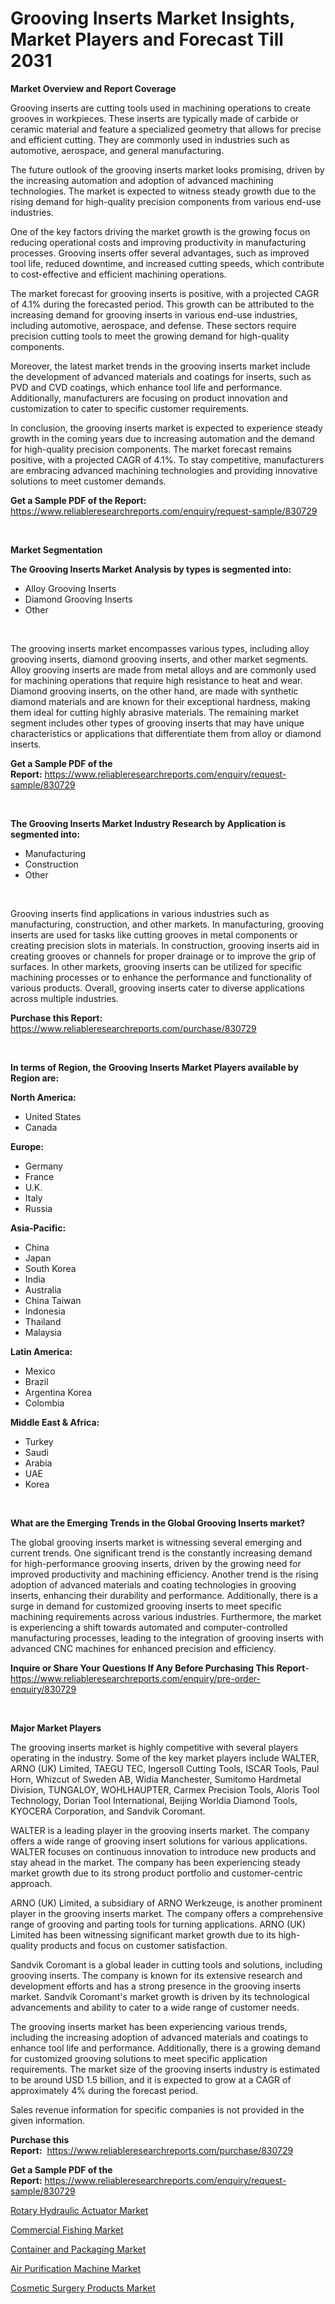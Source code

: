 <p><h1>Grooving Inserts Market Insights, Market Players and Forecast Till 2031</h1></p><p><strong>Market Overview and Report Coverage</strong></p>
<p><p>Grooving inserts are cutting tools used in machining operations to create grooves in workpieces. These inserts are typically made of carbide or ceramic material and feature a specialized geometry that allows for precise and efficient cutting. They are commonly used in industries such as automotive, aerospace, and general manufacturing.</p><p>The future outlook of the grooving inserts market looks promising, driven by the increasing automation and adoption of advanced machining technologies. The market is expected to witness steady growth due to the rising demand for high-quality precision components from various end-use industries.</p><p>One of the key factors driving the market growth is the growing focus on reducing operational costs and improving productivity in manufacturing processes. Grooving inserts offer several advantages, such as improved tool life, reduced downtime, and increased cutting speeds, which contribute to cost-effective and efficient machining operations.</p><p>The market forecast for grooving inserts is positive, with a projected CAGR of 4.1% during the forecasted period. This growth can be attributed to the increasing demand for grooving inserts in various end-use industries, including automotive, aerospace, and defense. These sectors require precision cutting tools to meet the growing demand for high-quality components.</p><p>Moreover, the latest market trends in the grooving inserts market include the development of advanced materials and coatings for inserts, such as PVD and CVD coatings, which enhance tool life and performance. Additionally, manufacturers are focusing on product innovation and customization to cater to specific customer requirements.</p><p>In conclusion, the grooving inserts market is expected to experience steady growth in the coming years due to increasing automation and the demand for high-quality precision components. The market forecast remains positive, with a projected CAGR of 4.1%. To stay competitive, manufacturers are embracing advanced machining technologies and providing innovative solutions to meet customer demands.</p></p>
<p><strong>Get a Sample PDF of the Report:</strong> <a href="https://www.reliableresearchreports.com/enquiry/request-sample/830729">https://www.reliableresearchreports.com/enquiry/request-sample/830729</a></p>
<p>&nbsp;</p>
<p><strong>Market Segmentation</strong></p>
<p><strong>The Grooving Inserts Market Analysis by types is segmented into:</strong></p>
<p><ul><li>Alloy Grooving Inserts</li><li>Diamond Grooving Inserts</li><li>Other</li></ul></p>
<p>&nbsp;</p>
<p><p>The grooving inserts market encompasses various types, including alloy grooving inserts, diamond grooving inserts, and other market segments. Alloy grooving inserts are made from metal alloys and are commonly used for machining operations that require high resistance to heat and wear. Diamond grooving inserts, on the other hand, are made with synthetic diamond materials and are known for their exceptional hardness, making them ideal for cutting highly abrasive materials. The remaining market segment includes other types of grooving inserts that may have unique characteristics or applications that differentiate them from alloy or diamond inserts.</p></p>
<p><strong>Get a Sample PDF of the Report:</strong>&nbsp;<a href="https://www.reliableresearchreports.com/enquiry/request-sample/830729">https://www.reliableresearchreports.com/enquiry/request-sample/830729</a></p>
<p>&nbsp;</p>
<p><strong>The Grooving Inserts Market Industry Research by Application is segmented into:</strong></p>
<p><ul><li>Manufacturing</li><li>Construction</li><li>Other</li></ul></p>
<p>&nbsp;</p>
<p><p>Grooving inserts find applications in various industries such as manufacturing, construction, and other markets. In manufacturing, grooving inserts are used for tasks like cutting grooves in metal components or creating precision slots in materials. In construction, grooving inserts aid in creating grooves or channels for proper drainage or to improve the grip of surfaces. In other markets, grooving inserts can be utilized for specific machining processes or to enhance the performance and functionality of various products. Overall, grooving inserts cater to diverse applications across multiple industries.</p></p>
<p><strong>Purchase this Report:</strong>&nbsp; <a href="https://www.reliableresearchreports.com/purchase/830729">https://www.reliableresearchreports.com/purchase/830729</a></p>
<p>&nbsp;</p>
<p><strong>In terms of Region, the Grooving Inserts Market Players available by Region are:</strong></p>
<p>
    <p> <strong> North America: </strong>
        <ul>
            <li>United States</li>
            <li>Canada</li>
        </ul>
        </p> 
    <p> <strong> Europe: </strong>
        <ul>
            <li>Germany</li>
            <li>France</li>
            <li>U.K.</li>
            <li>Italy</li>
            <li>Russia</li>
        </ul>
        </p> 
    <p> <strong> Asia-Pacific: </strong>
        <ul>
            <li>China</li>
            <li>Japan</li>
            <li>South Korea</li>
            <li>India</li>
            <li>Australia</li>
            <li>China Taiwan</li>
            <li>Indonesia</li>
            <li>Thailand</li>
            <li>Malaysia</li>
        </ul>
        </p> 
    <p> <strong> Latin America: </strong>
        <ul>
            <li>Mexico</li>
            <li>Brazil</li>
            <li>Argentina Korea</li>
            <li>Colombia</li>
        </ul>
        </p> 
    <p> <strong> Middle East & Africa: </strong>
        <ul>
            <li>Turkey</li>
            <li>Saudi</li>
            <li>Arabia</li>
            <li>UAE</li>
            <li>Korea</li>
        </ul>
    </p>
    </p>
<p>&nbsp;</p>
<p><strong>What are the Emerging Trends in the Global Grooving Inserts market?</strong></p>
<p><p>The global grooving inserts market is witnessing several emerging and current trends. One significant trend is the constantly increasing demand for high-performance grooving inserts, driven by the growing need for improved productivity and machining efficiency. Another trend is the rising adoption of advanced materials and coating technologies in grooving inserts, enhancing their durability and performance. Additionally, there is a surge in demand for customized grooving inserts to meet specific machining requirements across various industries. Furthermore, the market is experiencing a shift towards automated and computer-controlled manufacturing processes, leading to the integration of grooving inserts with advanced CNC machines for enhanced precision and efficiency.</p></p>
<p><strong>Inquire or Share Your Questions If Any Before Purchasing This Report</strong>- <a href="https://www.reliableresearchreports.com/enquiry/pre-order-enquiry/830729">https://www.reliableresearchreports.com/enquiry/pre-order-enquiry/830729</a></p>
<p>&nbsp;</p>
<p><strong>Major Market Players</strong></p>
<p><p>The grooving inserts market is highly competitive with several players operating in the industry. Some of the key market players include WALTER, ARNO (UK) Limited, TAEGU TEC, Ingersoll Cutting Tools, ISCAR Tools, Paul Horn, Whizcut of Sweden AB, Widia Manchester, Sumitomo Hardmetal Division, TUNGALOY, WOHLHAUPTER, Carmex Precision Tools, Aloris Tool Technology, Dorian Tool International, Beijing Worldia Diamond Tools, KYOCERA Corporation, and Sandvik Coromant.</p><p>WALTER is a leading player in the grooving inserts market. The company offers a wide range of grooving insert solutions for various applications. WALTER focuses on continuous innovation to introduce new products and stay ahead in the market. The company has been experiencing steady market growth due to its strong product portfolio and customer-centric approach.</p><p>ARNO (UK) Limited, a subsidiary of ARNO Werkzeuge, is another prominent player in the grooving inserts market. The company offers a comprehensive range of grooving and parting tools for turning applications. ARNO (UK) Limited has been witnessing significant market growth due to its high-quality products and focus on customer satisfaction.</p><p>Sandvik Coromant is a global leader in cutting tools and solutions, including grooving inserts. The company is known for its extensive research and development efforts and has a strong presence in the grooving inserts market. Sandvik Coromant's market growth is driven by its technological advancements and ability to cater to a wide range of customer needs.</p><p>The grooving inserts market has been experiencing various trends, including the increasing adoption of advanced materials and coatings to enhance tool life and performance. Additionally, there is a growing demand for customized grooving solutions to meet specific application requirements. The market size of the grooving inserts industry is estimated to be around USD 1.5 billion, and it is expected to grow at a CAGR of approximately 4% during the forecast period.</p><p>Sales revenue information for specific companies is not provided in the given information.</p></p>
<p><strong>Purchase this Report:</strong>&nbsp;&nbsp;<a href="https://www.reliableresearchreports.com/purchase/830729">https://www.reliableresearchreports.com/purchase/830729</a></p>
<p></p>
<p><strong>Get a Sample PDF of the Report:</strong>&nbsp;<a href="https://www.reliableresearchreports.com/enquiry/request-sample/830729">https://www.reliableresearchreports.com/enquiry/request-sample/830729</a></p>
<p><p><a href="https://github.com/kipkeeva/Market-Research-Report-List-2/blob/main/rotary-hydraulic-actuator-market.md">Rotary Hydraulic Actuator Market</a></p><p><a href="https://medium.com/@darrensipes2023/commercial-fishing-market-size-and-market-trends-complete-industry-overview-2023-to-2030-224542310e0d">Commercial Fishing Market</a></p><p><a href="https://medium.com/@darrensipes2023/container-and-packaging-market-share-evolution-and-market-growth-trends-2023-2030-d6a7c572520d">Container and Packaging Market</a></p><p><a href="https://github.com/provorikovar/Market-Research-Report-List-2/blob/main/air-purification-machine-market.md">Air Purification Machine Market</a></p><p><a href="https://medium.com/@darrensipes2023/cosmetic-surgery-products-market-analysis-and-sze-forecasted-for-period-from-2023-to-2030-cc5801aececa">Cosmetic Surgery Products Market</a></p></p>